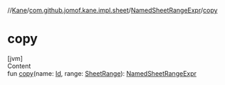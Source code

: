 //[Kane](../../index.md)/[com.github.jomof.kane.impl.sheet](../index.md)/[NamedSheetRangeExpr](index.md)/[copy](copy.md)



# copy  
[jvm]  
Content  
fun [copy](copy.md)(name: [Id](../../com.github.jomof.kane.impl/index.md#%5Bcom.github.jomof.kane.impl%2FId%2F%2F%2FPointingToDeclaration%2F%5D%2FClasslikes%2F-2078684816), range: [SheetRange](../-sheet-range/index.md)): [NamedSheetRangeExpr](index.md)  



